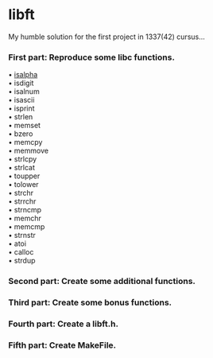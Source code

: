 # libft
My humble solution for the first project in 1337(42) cursus...

### First part:     Reproduce some libc functions.
• [isalpha](https://github.com/anass-nam/libft/blob/main/ft_isalpha.c) <br />
• isdigit <br />
• isalnum <br />
• isascii <br />
• isprint <br />
• strlen <br />
• memset <br />
• bzero <br />
• memcpy <br />
• memmove <br />
• strlcpy <br />
• strlcat <br />
• toupper <br />
• tolower <br />
• strchr <br />
• strrchr <br />
• strncmp <br />
• memchr <br />
• memcmp <br />
• strnstr <br />
• atoi <br />
• calloc <br />
• strdup <br />
### Second part:    Create some additional functions.
### Third part:     Create some bonus functions.
### Fourth part:    Create a libft.h.
### Fifth part:     Create MakeFile.
